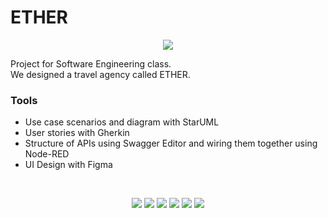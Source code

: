 # ETHER
 
<p align="center">
  <img src="./image/1.jpg">
</p>

Project for Software Engineering class. 
<br>
We designed a travel agency called ETHER.
 
### Tools
 * Use case scenarios and diagram with StarUML
 * User stories with Gherkin 
 * Structure of APIs using Swagger Editor and wiring them together using Node-RED
 * UI Design with Figma 
<br>

<p align="center">
  <img src="./image/7.jpg">
  <dr>
  <img src="./image/2.jpg">
  <img src="./image/3.jpg">
  <img src="./image/4.jpg">
  <img src="./image/5.jpg">
  <img src="./image/6.jpg">
</p>


